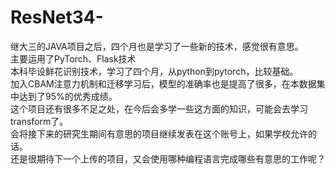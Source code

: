 # ResNet34-
继大三的JAVA项目之后，四个月也是学习了一些新的技术，感觉很有意思。  
主要运用了PyTorch、Flask技术  
本科毕设鲜花识别技术，学习了四个月，从python到pytorch，比较基础。  
加入CBAM注意力机制和迁移学习后，模型的准确率也是提高了很多，在本数据集中达到了95%的优秀成绩。  
这个项目还有很多不足之处，在今后会多学一些这方面的知识，可能会去学习transform了。  
会将接下来的研究生期间有意思的项目继续发表在这个账号上，如果学校允许的话。  
还是很期待下一个上传的项目，又会使用哪种编程语言完成哪些有意思的工作呢？  
